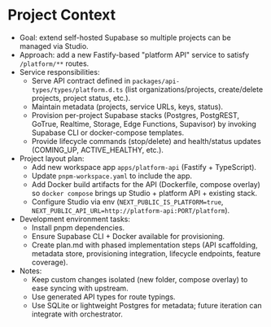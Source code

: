 # Project Context

- Goal: extend self-hosted Supabase so multiple projects can be managed via Studio.
- Approach: add a new Fastify-based "platform API" service to satisfy `/platform/**` routes.
- Service responsibilities:
  - Serve API contract defined in `packages/api-types/types/platform.d.ts` (list organizations/projects, create/delete projects, project status, etc.).
  - Maintain metadata (projects, service URLs, keys, status).
  - Provision per-project Supabase stacks (Postgres, PostgREST, GoTrue, Realtime, Storage, Edge Functions, Supavisor) by invoking Supabase CLI or docker-compose templates.
  - Provide lifecycle commands (stop/delete) and health/status updates (COMING_UP, ACTIVE_HEALTHY, etc.).
- Project layout plan:
  - Add new workspace app `apps/platform-api` (Fastify + TypeScript).
  - Update `pnpm-workspace.yaml` to include the app.
  - Add Docker build artifacts for the API (Dockerfile, compose overlay) so `docker compose` brings up Studio + platform API + existing stack.
  - Configure Studio via env (`NEXT_PUBLIC_IS_PLATFORM=true`, `NEXT_PUBLIC_API_URL=http://platform-api:PORT/platform`).
- Development environment tasks:
  - Install pnpm dependencies.
  - Ensure Supabase CLI + Docker available for provisioning.
  - Create plan.md with phased implementation steps (API scaffolding, metadata store, provisioning integration, lifecycle endpoints, feature coverage).
- Notes:
  - Keep custom changes isolated (new folder, compose overlay) to ease syncing with upstream.
  - Use generated API types for route typings.
  - Use SQLite or lightweight Postgres for metadata; future iteration can integrate with orchestrator.

